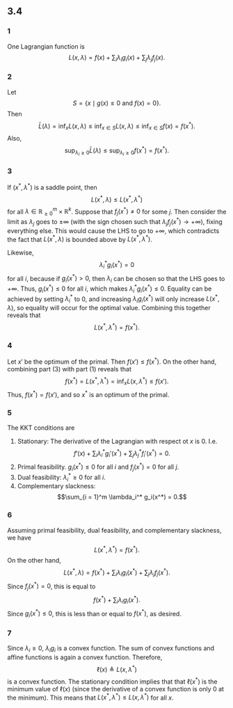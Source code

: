 ## 3.4
### 1
One Lagrangian function is
$$L(x, \lambda) = f(x) + \sum_{i} \lambda_ig_i(x) + \sum_j \lambda_j f_j(x).$$
### 2
Let
$$S = \{x \mid g(x) \leq 0 \text{ and } f(x) = 0\}.$$
Then
$$\bar L(\lambda) = \inf_x L(x, \lambda) \le \inf_{x \in S} L(x, \lambda) \leq \inf_{x \in S} f(x) = f(x^*).$$
Also,
$$\sup_{\lambda_i \ge 0} \bar L(\lambda) \leq \sup_{\lambda_i \geq 0} f(x^*) = f(x^*).$$

### 3
If $(x^*, \lambda^*)$ is a saddle point, then
$$L(x^*, \lambda) \leq L(x^*, \lambda^*)$$
for all $\lambda \in \mathbb R_{\ge 0}^m \times \mathbb R^k$.  Suppose that $f_j(x^*) \neq 0$ for some $j$.  Then consider the limit as $\lambda_j$ goes to $\pm \infty$ (with the sign chosen such that $\lambda_j f_j(x^*) \to +\infty$), fixing everything else.  This would cause the LHS to go to $+\infty$, which contradicts the fact that $L(x^*, \lambda)$ is bounded above by $L(x^*, \lambda^*)$.

Likewise,
$$\lambda_i^*g_i(x^*) = 0$$
for all $i$, because if $g_i(x^*) > 0,$ then $\lambda_i$ can be chosen so that the LHS goes to $+\infty$.  Thus, $g_i(x^*) \le 0$ for all $i$, which makes $\lambda_i^*g_i(x^*) \leq 0$.  Equality can be achieved by setting $\lambda_i^*$ to $0$, and increasing $\lambda_ig_i(x^*)$ will only increase $L(x^*, \lambda)$, so equality will occur for the optimal value.  Combining this together reveals that
$$L(x^*, \lambda^*) = f(x^*).$$

### 4
Let $x'$ be the optimum of the primal.  Then $f(x') \leq f(x^*)$.  On the other hand, combining part (3) with part (1) reveals that
$$f(x^*) = L(x^*, \lambda^*) = \inf_x L(x, \lambda^*)\le f(x').$$
Thus, $f(x^*) = f(x')$, and so $x^*$ is an optimum of the primal.

### 5
The KKT conditions are
1. Stationary:  The derivative of the Lagrangian with respect ot $x$ is 0.  I.e. $$f'(x) + \sum_{i} \lambda_i^* g_i'(x^*) + \sum_j \lambda_j^* f_i'(x^*) = 0.$$
2. Primal feasibility.  $g_i(x^*) \leq 0$ for all $i$ and $f_j(x^*) = 0$ for all $j$.
3. Dual feasibility:  $\lambda_i^* \ge 0$ for all $i$.
4. Complementary slackness:  $$\sum_{i = 1}^m \lambda_i^* g_i(x^*) = 0.$$
### 6
Assuming primal feasibility, dual feasibility, and complementary slackness, we have
$$L(x^*, \lambda^*) = f(x^*).$$
On the other hand,
$$L(x^*, \lambda) = f(x^*) + \sum_{i} \lambda_ig_i(x^*) + \sum_j \lambda_j f_j(x^*).$$
Since $f_j(x^*) = 0$, this is equal to
$$f(x^*) + \sum_{i} \lambda_ig_i(x^*).$$
Since $g_i(x^*) \leq 0$, this is less than or equal to $f(x^*)$, as desired.

### 7
Since $\lambda_i \ge 0$, $\lambda_i g_i$ is a convex function.  The sum of convex functions and affine functions is again a convex function.  Therefore,
$$\ell(x) \triangleq L(x, \lambda^*)$$
is a convex function.  The stationary condition implies that that $\ell(x^*)$ is the minimum value of $\ell(x)$ (since the derivative of a convex function is only $0$ at the minimum).  This means that $L(x^*, \lambda^*) \leq L(x, \lambda^*)$ for all $x$.